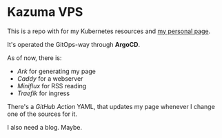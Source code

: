 # Kazuma VPS

This is a repo with for my Kubernetes resources and [my personal page](https://michalkozak.cz).

It's operated the GitOps-way through **ArgoCD**.

As of now, there is:

- *Ark* for generating my page
- *Caddy* for a webserver
- *Miniflux* for RSS reading
- *Traefik* for ingress

There's a *GitHub Action* YAML, that updates my page whenever I change one of the sources for it.

I also need a blog. Maybe.

